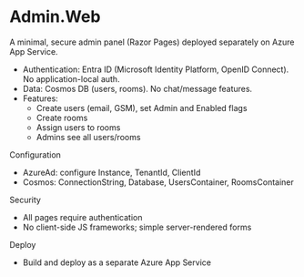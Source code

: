 # Admin.Web

A minimal, secure admin panel (Razor Pages) deployed separately on Azure App Service.

- Authentication: Entra ID (Microsoft Identity Platform, OpenID Connect). No application-local auth.
- Data: Cosmos DB (users, rooms). No chat/message features.
- Features:
  - Create users (email, GSM), set Admin and Enabled flags
  - Create rooms
  - Assign users to rooms
  - Admins see all users/rooms

Configuration
- AzureAd: configure Instance, TenantId, ClientId
- Cosmos: ConnectionString, Database, UsersContainer, RoomsContainer

Security
- All pages require authentication
- No client-side JS frameworks; simple server-rendered forms

Deploy
- Build and deploy as a separate Azure App Service
